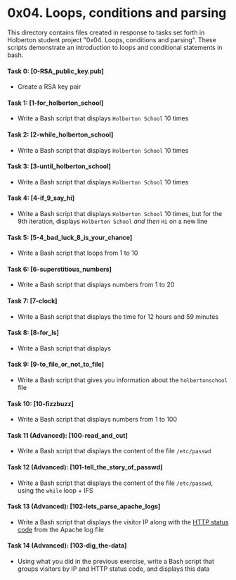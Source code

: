 # 0x04. Loops, conditions and parsing

  

This directory contains files created in response to tasks set forth in Holberton student project "0x04. Loops, conditions and parsing". These scripts demonstrate an introduction to loops and conditional statements in bash.

  

#### Task 0: [0-RSA_public_key.pub]

* Create a RSA key pair

#### Task 1: [1-for_holberton_school]

* Write a Bash script that displays `Holberton School` 10 times

#### Task 2: [2-while_holberton_school]

* Write a Bash script that displays `Holberton School` 10 times

#### Task 3: [3-until_holberton_school]

* Write a Bash script that displays `Holberton School` 10 times

#### Task 4: [4-if_9_say_hi]

* Write a Bash script that displays `Holberton School` 10 times, but for the 9th iteration, displays `Holberton School`  _and then_  `Hi` on a new line
#### Task 5: [5-4_bad_luck_8_is_your_chance]

* Write a Bash script that loops from 1 to 10

#### Task 6: [6-superstitious_numbers]

* Write a Bash script that displays numbers from 1 to 20

#### Task 7: [7-clock]

* Write a Bash script that displays the time for 12 hours and 59 minutes

#### Task 8: [8-for_ls]

* Write a Bash script that displays

#### Task 9: [9-to_file_or_not_to_file]

* Write a Bash script that gives you information about the `holbertonschool` file

#### Task 10: [10-fizzbuzz]

* Write a Bash script that displays numbers from 1 to 100

#### Task 11 (Advanced): [100-read_and_cut]

* Write a Bash script that displays the content of the file `/etc/passwd`

#### Task 12 (Advanced): [101-tell_the_story_of_passwd]

* Write a Bash script that displays the content of the file `/etc/passwd`, using the `while` loop + IFS

#### Task 13 (Advanced): [102-lets_parse_apache_logs]

* Write a Bash script that displays the visitor IP along with the [HTTP status code](https://intranet.hbtn.io/rltoken/Kq-2GaPoUSwJfOGBBWH61Q "HTTP status code") from the Apache log file

#### Task 14 (Advanced): [103-dig_the-data]

* Using what you did in the previous exercise, write a Bash script that groups visitors by IP and HTTP status code, and displays this data
